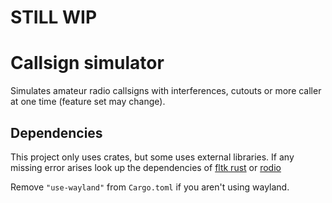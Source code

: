 # STILL WIP

# Callsign simulator

Simulates amateur radio callsigns with interferences, cutouts or more caller at one time (feature set may change).

## Dependencies
This project only uses crates, but some uses external libraries. If any missing error arises look up the dependencies of [fltk rust](https://github.com/fltk-rs/fltk-rs) or [rodio](https://github.com/RustAudio/rodio)

Remove `"use-wayland"` from `Cargo.toml` if you aren't using wayland.
